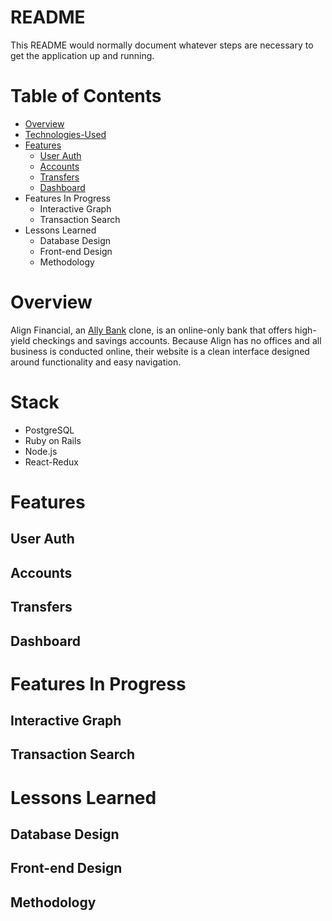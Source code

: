 # README

This README would normally document whatever steps are necessary to get the
application up and running.

# Table of Contents
* [Overview](#overview)
* [Technologies-Used](#technologies-used)
* [Features](#features)
  * [User Auth](##user-auth)
  * [Accounts](##accounts)
  * [Transfers](##transfers)
  * [Dashboard](##dashboard)
* Features In Progress
  * Interactive Graph
  * Transaction Search
* Lessons Learned
  * Database Design
  * Front-end Design
  * Methodology

# Overview
Align Financial, an [Ally Bank](https://www.ally.com/bank/) clone, is an online-only bank that offers high-yield checkings and savings accounts. Because Align has no offices and all business is conducted online, their website is a clean interface designed around functionality and easy navigation. 

# Stack
* PostgreSQL
* Ruby on Rails
* Node.js
* React-Redux

# Features
## User Auth
## Accounts
## Transfers
## Dashboard

# Features In Progress
## Interactive Graph
## Transaction Search

# Lessons Learned
## Database Design
## Front-end Design
## Methodology
